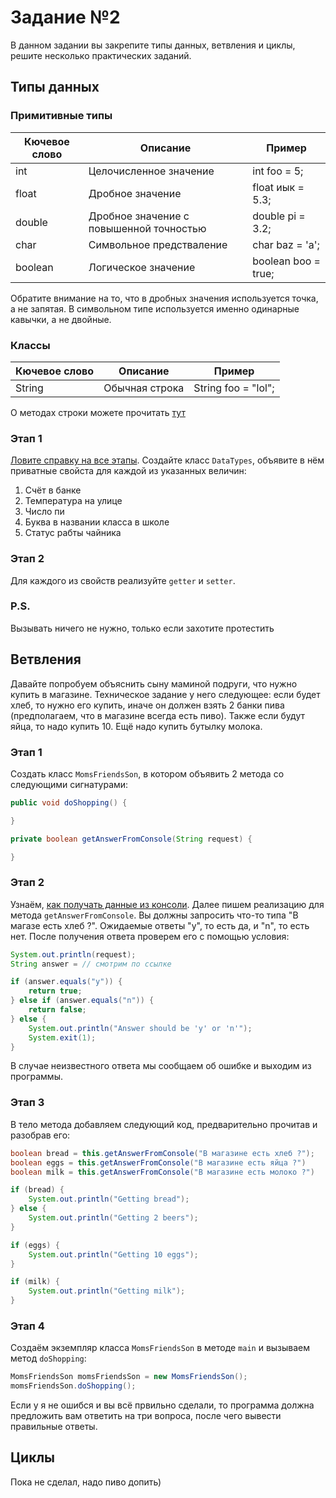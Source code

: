 # Задание №2

В данном задании вы закрепите типы данных, ветвления и циклы, решите несколько практических заданий.

## Типы данных

### Примитивные типы
| Кючевое слово | Описание | Пример |
| --------------------- | -------- | ------ |
| int                   | Целочисленное значение | int foo = 5; |
| float                 | Дробное значение | float иык = 5.3; |
| double                | Дробное значение с повышенной точностью| double pi = 3.2; |
| char                  | Символьное предстваление | char baz = 'a';
| boolean                  | Логическое значение | boolean boo = true;

Обратите внимание на то, что в дробных значения используется точка, а не запятая. В символьном типе используется именно одинарные кавычки, а не двойные.

### Классы
| Кючевое слово | Описание | Пример |
| --------------------- | -------- | ------ |
| String                   | Обычная строка | String foo = "lol"; |

О методах строки можете прочитать [тут](https://docs.oracle.com/javase/7/docs/api/java/lang/String.html)

### Этап 1
[Ловите справку на все этапы](https://www.freecodecamp.org/news/java-getters-and-setters/).
Создайте класс `DataTypes`, объявите в нём приватные свойста для каждой из указанных величин:

1. Счёт в банке
1. Температура на улице
1. Число пи
1. Буква в названии класса в школе
1. Статус рабты чайника

### Этап 2
Для каждого из свойств реализуйте `getter` и `setter`.

### P.S.
Вызывать ничего не нужно, только если захотите протестить

## Ветвления
Давайте попробуем объяснить сыну маминой подруги, что нужно купить в магазине. Техническое задание у него следующее: если будет хлеб, то нужно его купить, иначе он должен взять 2 банки пива (предполагаем, что в магазине всегда есть пиво). Также если будут яйца, то надо купить 10. Ещё надо купить бутылку молока.

### Этап 1
Создать класс `MomsFriendsSon`, в котором объявить 2 метода со следующими сигнатурами:

```java
public void doShopping() {

}

private boolean getAnswerFromConsole(String request) {

}
```

### Этап 2
Узнаём, [как получать данные из консоли](https://www.w3schools.com/java/java_user_input.asp). Далее пишем реализацию для методa `getAnswerFromConsole`. Вы должны запросить что-то типа "В магазе есть хлеб ?". Ожидаемые ответы "y", то есть да, и "n", то есть нет.
После получения ответа проверем его с помощью условия:

```java
System.out.println(request);
String answer = // смотрим по ссылке

if (answer.equals("y")) {
    return true;
} else if (answer.equals("n")) {
    return false;
} else {
    System.out.println("Answer should be 'y' or 'n'");
    System.exit(1);
}
```

В случае неизвестного ответа мы сообщаем об ошибке и выходим из программы.

### Этап 3
В тело метода добавляем следующий код, предварительно прочитав и разобрав его:

```java
boolean bread = this.getAnswerFromConsole("В магазине есть хлеб ?");
boolean eggs = this.getAnswerFromConsole("В магазине есть яйца ?")
boolean milk = this.getAnswerFromConsole("В магазине есть молоко ?")

if (bread) {
    System.out.println("Getting bread");
} else {
    System.out.println("Getting 2 beers");
}

if (eggs) {
    System.out.println("Getting 10 eggs");
}

if (milk) {
    System.out.println("Getting milk");
}
```

### Этап 4
Создаём экземпляр класса `MomsFriendsSon` в методе `main` и вызываем метод `doShopping`:

```java
MomsFriendsSon momsFriendsSon = new MomsFriendsSon();
momsFriendsSon.doShopping();
```

Если у я не ошибся и вы всё првильно сделали, то программа должна предложить вам ответить на три вопроса, после чего вывести правильные ответы.

## Циклы
Пока не сделал, надо пиво допить)
